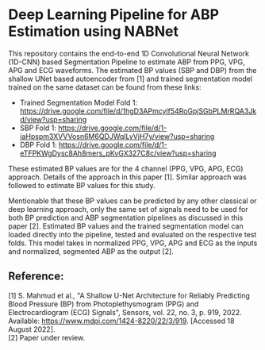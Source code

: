 # Deep Learning Pipeline for ABP Estimation using NABNet
This repository contains the end-to-end 1D Convolutional Neural Network (1D-CNN) based Segmentation Pipeline to estimate ABP from PPG, VPG, APG and ECG waveforms. The estimated BP values (SBP and DBP) from the shallow UNet based autoencoder from [1] and trained segmentation model trained on the same dataset can be found from these links:  

* Trained Segmentation Model Fold 1: https://drive.google.com/file/d/1hgD3APmcylf54RoGpjSGbPLMrRQA3Jkd/view?usp=sharing  
* SBP Fold 1: https://drive.google.com/file/d/1-iaHpspm3XVVVosn6M6QDJWqlLyVjH7y/view?usp=sharing
* DBP Fold 1: https://drive.google.com/file/d/1-eTFPKWgDysc8Ah8mers_pKvGX327C8c/view?usp=sharing

These estimated BP values are for the 4 channel (PPG, VPG, APG, ECG) approach. Details of the approach in this paper [1]. Similar approach was followed to estimate BP values for this study.  

Mentionable that these BP values can be predicted by any other classical or deep learning approach, only the same set of signals need to be used for both BP prediction and ABP segmentation pipelines as discussed in this paper [2]. Estimated BP values and the trained segmentation model can loaded directly into the pipeline, tested and evaluated on the respective test folds. This model takes in normalized PPG, VPG, APG and ECG as the inputs and normalized, segmented ABP as the output [2].  


## Reference:
[1] S. Mahmud et al., "A Shallow U-Net Architecture for Reliably Predicting Blood Pressure (BP) from Photoplethysmogram (PPG) and Electrocardiogram (ECG) Signals", Sensors, vol. 22, no. 3, p. 919, 2022. Available: https://www.mdpi.com/1424-8220/22/3/919. [Accessed 18 August 2022].  
[2] Paper under review.  
